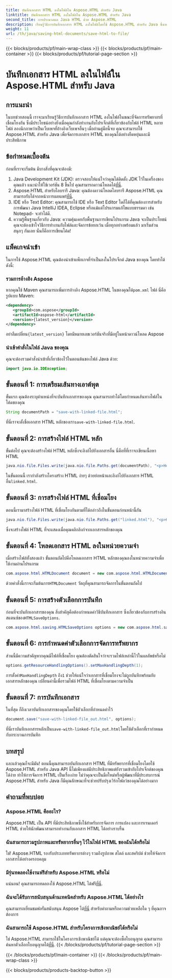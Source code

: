 ```yaml
---
title: บันทึกเอกสาร HTML ลงในไฟล์ใน Aspose.HTML สำหรับ Java
linktitle: บันทึกเอกสาร HTML ลงในไฟล์ใน Aspose.HTML สำหรับ Java
second_title: การประมวลผล Java HTML ด้วย Aspose.HTML
description: เรียนรู้วิธีการบันทึกเอกสาร HTML ลงในไฟล์โดยใช้ Aspose.HTML สำหรับ Java ซึ่งเหมาะอย่างยิ่งสำหรับการจัดการทรัพยากรที่เชื่อมโยงกันหลายรายการได้อย่างง่ายดาย
weight: 11
url: /th/java/saving-html-documents/save-html-to-file/
---
```


{{< blocks/products/pf/main-wrap-class >}}
{{< blocks/products/pf/main-container >}}
{{< blocks/products/pf/tutorial-page-section >}}

# บันทึกเอกสาร HTML ลงในไฟล์ใน Aspose.HTML สำหรับ Java

## การแนะนำ
ในบทช่วยสอนนี้ เราจะมาเรียนรู้วิธีการบันทึกเอกสาร HTML ลงในไฟล์ในขณะที่จัดการทรัพยากรที่เชื่อมโยงกัน ซึ่งมีประโยชน์อย่างยิ่งเมื่อคุณกำลังทำงานกับโปรเจ็กต์ที่เกี่ยวข้องกับไฟล์ HTML หลายไฟล์ ลองนึกภาพว่าเป็นเว็บเพจที่อ้างอิงเว็บเพจอื่นๆ เมื่ออ่านคู่มือนี้จบ คุณจะสามารถใช้ Aspose.HTML สำหรับ Java เพื่อจัดการเอกสาร HTML ของคุณได้อย่างยืดหยุ่นและมีประสิทธิภาพ
## ข้อกำหนดเบื้องต้น
ก่อนที่เราจะเริ่มต้น มีบางสิ่งที่คุณจะต้องมี:
1.  Java Development Kit (JDK): ตรวจสอบให้แน่ใจว่าคุณได้ติดตั้ง JDK ไว้ในเครื่องของคุณแล้ว แนะนำให้ใช้เวอร์ชัน 8 ขึ้นไป คุณสามารถดาวน์โหลดได้[ที่นี่](https://www.oracle.com/java/technologies/javase-jdk11-downloads.html).
2.  Aspose.HTML สำหรับไลบรารี Java: คุณต้องดาวน์โหลดไลบรารี Aspose.HTML คุณสามารถรับได้จากหน้าการเผยแพร่[ที่นี่](https://releases.aspose.com/html/java/).
3. IDE หรือ Text Editor: คุณสามารถใช้ IDE หรือ Text Editor ใดก็ได้ที่คุณต้องการสำหรับการพัฒนา Java IntelliJ IDEA, Eclipse หรือแม้แต่โปรแกรมแก้ไขแบบธรรมดา เช่น Notepad- จะทำได้ดี.
4. ความรู้พื้นฐานเกี่ยวกับ Java: ความคุ้นเคยกับพื้นฐานการเขียนโปรแกรม Java จะเป็นประโยชน์ คุณจะต้องเข้าใจวิธีการทำงานกับไฟล์และจัดการข้อยกเว้น
เมื่อทุกอย่างพร้อมแล้ว มาเริ่มส่วนสนุกๆ กันเลย นั่นก็คือการเขียนโค้ด!
## แพ็คเกจนำเข้า
ในการใช้ Aspose.HTML คุณต้องนำเข้าแพ็กเกจที่จำเป็นลงในโปรเจ็กต์ Java ของคุณ โดยทำได้ดังนี้:
### รวมการอ้างอิง Aspose
 หากคุณใช้ Maven คุณสามารถเพิ่มการอ้างอิง Aspose.HTML ในของคุณได้`pom.xml` ไฟล์ นี่คือรูปแบบ Maven:
```xml
<dependency>
   <groupId>com.aspose</groupId>
   <artifactId>aspose-html</artifactId>
   <version>{latest_version}</version>
</dependency>
```
 อย่าลืมเปลี่ยน`{latest_version}` โดยมีหมายเลขเวอร์ชันจริงที่มีอยู่ในหน้าดาวน์โหลด Aspose
### นำเข้าคำสั่งในไฟล์ Java ของคุณ
คุณจะต้องรวมคำสั่งนำเข้าที่เกี่ยวข้องไว้ในตอนต้นของไฟล์ Java ด้วย:
```java
import java.io.IOException;
```

## ขั้นตอนที่ 1: การเตรียมเส้นทางเอาต์พุต
ขั้นแรก คุณต้องระบุตำแหน่งที่จะบันทึกเอกสารของคุณ คุณสามารถทำได้โดยกำหนดเส้นทางไฟล์ในโค้ดของคุณ
```java
String documentPath = "save-with-linked-file.html";
```
 ที่นี่เราจะตั้งชื่อเอกสาร HTML หลักของเรา`save-with-linked-file.html`.
## ขั้นตอนที่ 2: การสร้างไฟล์ HTML หลัก
ขั้นต่อไป คุณจะต้องสร้างไฟล์ HTML หลักซึ่งจะลิงก์ไปยังเอกสารอื่น นี่คือที่ที่เราจะเขียนเนื้อหา HTML
```java
java.nio.file.Files.write(java.nio.file.Paths.get(documentPath), "<p>Hello World!</p><a href='linked.html'>linked file</a>".getBytes());
```
 ในขั้นตอนนี้ เรากำลังสร้างโครงสร้าง HTML ง่ายๆ ด้วยย่อหน้าและลิงก์ไปยังเอกสาร HTML อื่น`linked.html`.
## ขั้นตอนที่ 3: การสร้างไฟล์ HTML ที่เชื่อมโยง
ตอนนี้เรามาสร้างไฟล์ HTML ที่เชื่อมโยงกันตามที่ได้กล่าวถึงในขั้นตอนก่อนหน้านี้กัน
```java
java.nio.file.Files.write(java.nio.file.Paths.get("linked.html"), "<p>Hello linked file!</p>".getBytes());
```
ซึ่งจะสร้างไฟล์ HTML ที่จะแสดงเมื่อคุณคลิกลิงก์จากเอกสารหลักของคุณ
## ขั้นตอนที่ 4: โหลดเอกสาร HTML ลงในหน่วยความจำ
เมื่อสร้างไฟล์ทั้งสองแล้ว ขั้นตอนถัดไปคือโหลดเอกสาร HTML หลักของคุณลงในหน่วยความจำเพื่อใช้งานผ่านโปรแกรม
```java
com.aspose.html.HTMLDocument document = new com.aspose.html.HTMLDocument(documentPath);
```
 ด้วยคำสั่งนี้เราจะเริ่มต้นการ`HTMLDocument` วัตถุที่คุณสามารถจัดการในขั้นตอนถัดไป
## ขั้นตอนที่ 5: การสร้างตัวเลือกการบันทึก
ก่อนที่จะบันทึกเอกสารของคุณ สิ่งสำคัญคือต้องกำหนดค่าวิธีบันทึกเอกสาร ซึ่งเกี่ยวข้องกับการสร้างอินสแตนซ์ของ`HTMLSaveOptions`.
```java
com.aspose.html.saving.HTMLSaveOptions options = new com.aspose.html.saving.HTMLSaveOptions();
```
## ขั้นตอนที่ 6: การกำหนดค่าตัวเลือกการจัดการทรัพยากร
ส่วนนี้มีความสำคัญหากคุณมีไฟล์ที่เชื่อมโยง คุณต้องตัดสินใจว่าจะรวมไฟล์เหล่านี้ไว้ในผลลัพธ์หรือไม่ 
```java
options.getResourceHandlingOptions().setMaxHandlingDepth(1);
```
 การตั้งค่า`MaxHandlingDepth` ถึง`1` ช่วยให้แน่ใจว่าเอกสารที่เชื่อมโยงจะไม่ถูกบันทึกพร้อมกับเอกสารหลักของคุณ เปลี่ยนค่านี้เพื่อรวมไฟล์ HTML ที่เชื่อมโยงตามความจำเป็น
## ขั้นตอนที่ 7: การบันทึกเอกสาร
ในที่สุด ก็ถึงเวลาบันทึกเอกสารของคุณโดยใช้ตัวเลือกที่กำหนดค่าไว้
```java
document.save("save-with-linked-file_out.html", options);
```
 ที่นี่เราบันทึกเอกสารหลักเป็น`save-with-linked-file_out.html`โดยใช้ตัวเลือกที่เรากำหนดกับกระบวนการบันทึก
## บทสรุป
และแล้วคุณก็จะมีมัน! ตอนนี้คุณสามารถบันทึกเอกสาร HTML ที่มีทรัพยากรที่เชื่อมโยงโดยใช้ Aspose.HTML สำหรับ Java API นี้ไม่เพียงแต่มีประสิทธิภาพแต่ยังรวมเข้ากับโปรเจ็กต์ของคุณได้ง่าย ทำให้การจัดการ HTML เป็นเรื่องง่าย ไม่ว่าคุณจะเป็นมือใหม่หรือผู้พัฒนาที่มีประสบการณ์ Aspose.HTML สำหรับ Java ก็มีคุณลักษณะที่จะช่วยปรับปรุงเวิร์กโฟลว์ของคุณได้อย่างมาก
## คำถามที่พบบ่อย
### Aspose.HTML คืออะไร?  
Aspose.HTML เป็น API ที่มีประสิทธิภาพซึ่งใช้สำหรับการจัดการ การแปลง และการเรนเดอร์ HTML ช่วยให้นักพัฒนาสามารถทำงานกับเอกสาร HTML ได้อย่างราบรื่น
### ฉันสามารถรวมรูปภาพและทรัพยากรอื่นๆ ไว้ในไฟล์ HTML ของฉันได้หรือไม่  
ใช่! Aspose.HTML รองรับประเภททรัพยากรต่างๆ รวมถึงรูปภาพ สไตล์ และสคริปต์ ช่วยให้จัดการเอกสารได้อย่างครอบคลุม
### มีรุ่นทดลองใช้งานฟรีสำหรับ Aspose.HTML หรือไม่  
 แน่นอน! คุณสามารถทดลองใช้ Aspose.HTML ได้ฟรี[ที่นี่](https://releases.aspose.com/).
### ฉันจะได้รับการสนับสนุนด้านเทคนิคสำหรับ Aspose.HTML ได้อย่างไร  
 คุณสามารถเยี่ยมชมฟอรั่มสนับสนุน Aspose ได้[ที่นี่](https://forum.aspose.com/c/html/29) สำหรับคำถามหรือความช่วยเหลือใด ๆ ที่คุณอาจต้องการ
### ฉันสามารถใช้ Aspose.HTML สำหรับโครงการเชิงพาณิชย์ได้หรือไม่  
ใช่ Aspose.HTML สามารถใช้ในโครงการเชิงพาณิชย์ได้ แต่คุณจะต้องซื้อใบอนุญาต คุณสามารถค้นหาตัวเลือกใบอนุญาตได้[ที่นี่](https://purchase.aspose.com/buy).
{{< /blocks/products/pf/tutorial-page-section >}}

{{< /blocks/products/pf/main-container >}}
{{< /blocks/products/pf/main-wrap-class >}}

{{< blocks/products/products-backtop-button >}}

